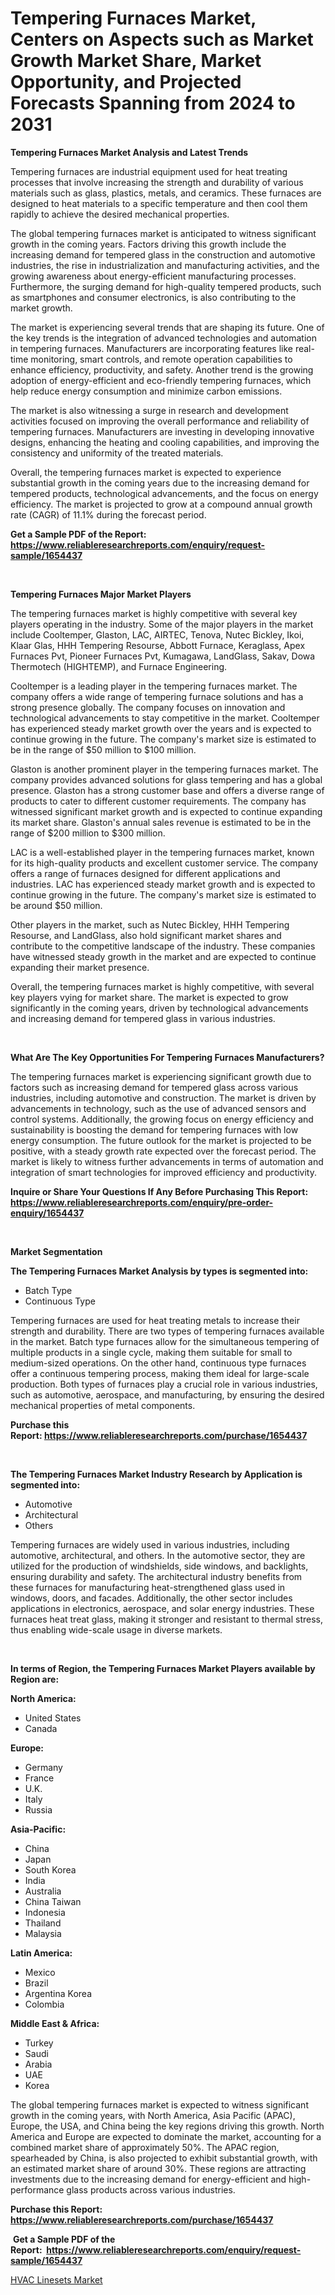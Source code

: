 <p><h1>Tempering Furnaces Market, Centers on Aspects such as Market Growth Market Share, Market Opportunity, and Projected Forecasts Spanning from 2024 to 2031</h1></p><p><strong>Tempering Furnaces Market Analysis and Latest Trends</strong></p>
<p><p>Tempering furnaces are industrial equipment used for heat treating processes that involve increasing the strength and durability of various materials such as glass, plastics, metals, and ceramics. These furnaces are designed to heat materials to a specific temperature and then cool them rapidly to achieve the desired mechanical properties.</p><p>The global tempering furnaces market is anticipated to witness significant growth in the coming years. Factors driving this growth include the increasing demand for tempered glass in the construction and automotive industries, the rise in industrialization and manufacturing activities, and the growing awareness about energy-efficient manufacturing processes. Furthermore, the surging demand for high-quality tempered products, such as smartphones and consumer electronics, is also contributing to the market growth.</p><p>The market is experiencing several trends that are shaping its future. One of the key trends is the integration of advanced technologies and automation in tempering furnaces. Manufacturers are incorporating features like real-time monitoring, smart controls, and remote operation capabilities to enhance efficiency, productivity, and safety. Another trend is the growing adoption of energy-efficient and eco-friendly tempering furnaces, which help reduce energy consumption and minimize carbon emissions.</p><p>The market is also witnessing a surge in research and development activities focused on improving the overall performance and reliability of tempering furnaces. Manufacturers are investing in developing innovative designs, enhancing the heating and cooling capabilities, and improving the consistency and uniformity of the treated materials.</p><p>Overall, the tempering furnaces market is expected to experience substantial growth in the coming years due to the increasing demand for tempered products, technological advancements, and the focus on energy efficiency. The market is projected to grow at a compound annual growth rate (CAGR) of 11.1% during the forecast period.</p></p>
<p><strong>Get a Sample PDF of the Report:&nbsp; <a href="https://www.reliableresearchreports.com/enquiry/request-sample/1654437">https://www.reliableresearchreports.com/enquiry/request-sample/1654437</a></strong></p>
<p>&nbsp;</p>
<p><strong>Tempering Furnaces Major Market Players</strong></p>
<p><p>The tempering furnaces market is highly competitive with several key players operating in the industry. Some of the major players in the market include Cooltemper, Glaston, LAC, AIRTEC, Tenova, Nutec Bickley, Ikoi, Klaar Glas, HHH Tempering Resourse, Abbott Furnace, Keraglass, Apex Furnaces Pvt, Pioneer Furnaces Pvt, Kumagawa, LandGlass, Sakav, Dowa Thermotech (HIGHTEMP), and Furnace Engineering.</p><p>Cooltemper is a leading player in the tempering furnaces market. The company offers a wide range of tempering furnace solutions and has a strong presence globally. The company focuses on innovation and technological advancements to stay competitive in the market. Cooltemper has experienced steady market growth over the years and is expected to continue growing in the future. The company's market size is estimated to be in the range of $50 million to $100 million.</p><p>Glaston is another prominent player in the tempering furnaces market. The company provides advanced solutions for glass tempering and has a global presence. Glaston has a strong customer base and offers a diverse range of products to cater to different customer requirements. The company has witnessed significant market growth and is expected to continue expanding its market share. Glaston's annual sales revenue is estimated to be in the range of $200 million to $300 million.</p><p>LAC is a well-established player in the tempering furnaces market, known for its high-quality products and excellent customer service. The company offers a range of furnaces designed for different applications and industries. LAC has experienced steady market growth and is expected to continue growing in the future. The company's market size is estimated to be around $50 million.</p><p>Other players in the market, such as Nutec Bickley, HHH Tempering Resourse, and LandGlass, also hold significant market shares and contribute to the competitive landscape of the industry. These companies have witnessed steady growth in the market and are expected to continue expanding their market presence.</p><p>Overall, the tempering furnaces market is highly competitive, with several key players vying for market share. The market is expected to grow significantly in the coming years, driven by technological advancements and increasing demand for tempered glass in various industries.</p></p>
<p>&nbsp;</p>
<p><strong>What Are The Key Opportunities For Tempering Furnaces Manufacturers?</strong></p>
<p><p>The tempering furnaces market is experiencing significant growth due to factors such as increasing demand for tempered glass across various industries, including automotive and construction. The market is driven by advancements in technology, such as the use of advanced sensors and control systems. Additionally, the growing focus on energy efficiency and sustainability is boosting the demand for tempering furnaces with low energy consumption. The future outlook for the market is projected to be positive, with a steady growth rate expected over the forecast period. The market is likely to witness further advancements in terms of automation and integration of smart technologies for improved efficiency and productivity.</p></p>
<p><strong>Inquire or Share Your Questions If Any Before Purchasing This Report: <a href="https://www.reliableresearchreports.com/enquiry/pre-order-enquiry/1654437">https://www.reliableresearchreports.com/enquiry/pre-order-enquiry/1654437</a></strong></p>
<p>&nbsp;</p>
<p><strong>Market Segmentation</strong></p>
<p><strong>The Tempering Furnaces Market Analysis by types is segmented into:</strong></p>
<p><ul><li>Batch Type</li><li>Continuous Type</li></ul></p>
<p><p>Tempering furnaces are used for heat treating metals to increase their strength and durability. There are two types of tempering furnaces available in the market. Batch type furnaces allow for the simultaneous tempering of multiple products in a single cycle, making them suitable for small to medium-sized operations. On the other hand, continuous type furnaces offer a continuous tempering process, making them ideal for large-scale production. Both types of furnaces play a crucial role in various industries, such as automotive, aerospace, and manufacturing, by ensuring the desired mechanical properties of metal components.</p></p>
<p><strong>Purchase this Report:&nbsp;<a href="https://www.reliableresearchreports.com/purchase/1654437">https://www.reliableresearchreports.com/purchase/1654437</a></strong></p>
<p>&nbsp;</p>
<p><strong>The Tempering Furnaces Market Industry Research by Application is segmented into:</strong></p>
<p><ul><li>Automotive</li><li>Architectural</li><li>Others</li></ul></p>
<p><p>Tempering furnaces are widely used in various industries, including automotive, architectural, and others. In the automotive sector, they are utilized for the production of windshields, side windows, and backlights, ensuring durability and safety. The architectural industry benefits from these furnaces for manufacturing heat-strengthened glass used in windows, doors, and facades. Additionally, the other sector includes applications in electronics, aerospace, and solar energy industries. These furnaces heat treat glass, making it stronger and resistant to thermal stress, thus enabling wide-scale usage in diverse markets.</p></p>
<p>&nbsp;</p>
<p><strong>In terms of Region, the Tempering Furnaces Market Players available by Region are:</strong></p>
<p>
    <p> <strong> North America: </strong>
        <ul>
            <li>United States</li>
            <li>Canada</li>
        </ul>
        </p> 
    <p> <strong> Europe: </strong>
        <ul>
            <li>Germany</li>
            <li>France</li>
            <li>U.K.</li>
            <li>Italy</li>
            <li>Russia</li>
        </ul>
        </p> 
    <p> <strong> Asia-Pacific: </strong>
        <ul>
            <li>China</li>
            <li>Japan</li>
            <li>South Korea</li>
            <li>India</li>
            <li>Australia</li>
            <li>China Taiwan</li>
            <li>Indonesia</li>
            <li>Thailand</li>
            <li>Malaysia</li>
        </ul>
        </p> 
    <p> <strong> Latin America: </strong>
        <ul>
            <li>Mexico</li>
            <li>Brazil</li>
            <li>Argentina Korea</li>
            <li>Colombia</li>
        </ul>
        </p> 
    <p> <strong> Middle East & Africa: </strong>
        <ul>
            <li>Turkey</li>
            <li>Saudi</li>
            <li>Arabia</li>
            <li>UAE</li>
            <li>Korea</li>
        </ul>
    </p>
    </p>
<p><p>The global tempering furnaces market is expected to witness significant growth in the coming years, with North America, Asia Pacific (APAC), Europe, the USA, and China being the key regions driving this growth. North America and Europe are expected to dominate the market, accounting for a combined market share of approximately 50%. The APAC region, spearheaded by China, is also projected to exhibit substantial growth, with an estimated market share of around 30%. These regions are attracting investments due to the increasing demand for energy-efficient and high-performance glass products across various industries.</p></p>
<p><strong>Purchase this Report: <a href="https://www.reliableresearchreports.com/purchase/1654437">https://www.reliableresearchreports.com/purchase/1654437</a></strong></p>
<p>&nbsp;<strong>Get a Sample PDF of the Report:&nbsp;&nbsp;<a href="https://www.reliableresearchreports.com/enquiry/request-sample/1654437">https://www.reliableresearchreports.com/enquiry/request-sample/1654437</a></strong></p>
<p><strong></strong></p>
<p><p><a href="https://github.com/ashepherd82/Market-Research-Report-List-2/blob/main/hvac-linesets-market.md">HVAC Linesets Market</a></p></p>